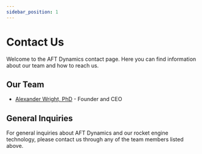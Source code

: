 ```yaml
---
sidebar_position: 1
---
```


# Contact Us

Welcome to the AFT Dynamics contact page. Here you can find information about our team and how to reach us.

## Our Team

- [Alexander Wright, PhD](./alexander-wright-phd.md) - Founder and CEO

## General Inquiries

For general inquiries about AFT Dynamics and our rocket engine technology, please contact us through any of the team members listed above.